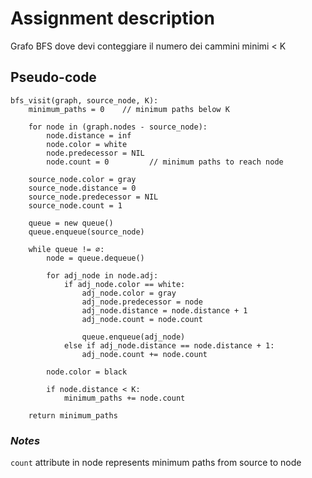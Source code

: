 # Assignment description

Grafo BFS dove devi conteggiare il numero dei cammini minimi < K

## Pseudo-code

```
bfs_visit(graph, source_node, K):
    minimum_paths = 0    // minimum paths below K

    for node in (graph.nodes - source_node):
        node.distance = inf
        node.color = white
        node.predecessor = NIL
        node.count = 0         // minimum paths to reach node

    source_node.color = gray
    source_node.distance = 0
    source_node.predecessor = NIL
    source_node.count = 1

    queue = new queue()
    queue.enqueue(source_node)

    while queue != ∅:
        node = queue.dequeue()

        for adj_node in node.adj:
            if adj_node.color == white:
                adj_node.color = gray
                adj_node.predecessor = node
                adj_node.distance = node.distance + 1
                adj_node.count = node.count

                queue.enqueue(adj_node)
            else if adj_node.distance == node.distance + 1:
                adj_node.count += node.count

        node.color = black

        if node.distance < K:
            minimum_paths += node.count

    return minimum_paths
```

### _Notes_

`count` attribute in node represents minimum paths from source to node
